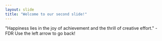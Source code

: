 ```yaml
---
layout: slide
title: "Welcome to our second slide!"
---
```

"Happiness lies in the joy of achievement and the thrill of creative effort." -FDR
Use the left arrow to go back!
